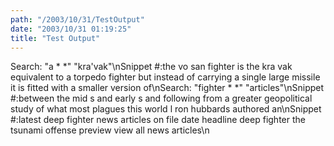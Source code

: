 ```yaml
---
path: "/2003/10/31/TestOutput" 
date: "2003/10/31 01:19:25" 
title: "Test Output" 
---
```

Search: "a * *" "kra'vak"\nSnippet #:the vo san fighter is the kra vak equivalent to a torpedo fighter but instead of carrying a single large missile it is fitted with a smaller version of\nSearch: "fighter * *" "articles"\nSnippet #:between the mid s and early s and following from a greater geopolitical study of what most plagues this world l ron hubbards authored an\nSnippet #:latest deep fighter news articles on file date headline deep fighter the tsunami offense preview view all news articles\n